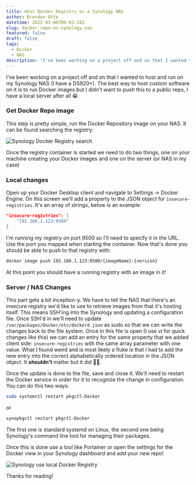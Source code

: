 ```yaml
---
title: Host Docker Registry on a Synology NAS
author: Brendon Otto
datetime: 2022-03-06T06:03:34Z
slug: docker-repo-on-synology-nas
featured: false
draft: false
tags:
  - Docker
  - NAS
description: "I've been working on a project off and on that I wanted to host and run on my Synology NAS (I have a DS920+). The best way to host custom software on it is to run Docker images but I didn't want to push this to a public repo, I have a local server after all 😁."
---
```


I've been working on a project off and on that I wanted to host and run on my Synology NAS (I have a DS920+). The best way to host custom software on it is to run Docker images but I didn't want to push this to a public repo, I have a local server after all 😁.

### Get Docker Repo image

This step is pretty simple, run the Docker Repository image on your NAS. It can be found searching the registry:

![Synology Docker Registry search](/assets/images/docker-repo-synology-ui.jpg)

Once the registry container is started we need to do two things, one on your machine creating your Docker images and one on the server (or NAS in my case)

### Local changes

Open up your Docker Desktop client and navigate to Settings -> Docker Engine. On this screen we'll add a property to the JSON object for `insecure-registries`. It's an array of strings, below is an example:

```json
"insecure-registries": [
    "192.168.1.123:9500"
]
```

I'm running my registry on port 9500 so I'll need to specify it in the URL. Use the port you mapped when starting the container. Now that's done you should be able to push to that registry with:

```bash
docker image push 192.168.1.123:9500/{imageName}:{version}
```

At this point you should have a running registry with an image in it!

### Server / NAS Changes

This part gets a bit inception-y. We have to tell the NAS that there's an insecure registry we'd like to use to retrieve images from that it's hosting itself. This means SSH'ing into the Synology and updating a configuration file. Once SSH'd in we'll need to update `/var/packages/Docker/etc/dockerd.json` as sudo so that we can write the changes back to the file system. Once in this file is open (I use vi for quick changes like this) we can add an entry for the same property that we added client side: `insecure-registries` with the same array parameter with one value. What I found weird and is most likely a fluke is that I had to add the new entry into the correct alphabetically ordered location in the JSON object. It **shouldn't** matter but it did 🤷‍♂️.

Once the update is done to the file, save and close it. We'll need to restart the Docker service in order for it to recognize the change in configuration. You can do this two ways:

```bash
sudo systemctl restart pkgctl-Docker
```

or

```bash
synopkgctl restart pkgctl-Docker
```

The first one is standard systemd on Linux, the second one being Synology's command line tool for managing their packages.

Once this is done use a tool like Portainer or open the settings for the Docker view in your Synology dashboard and add your new repo!

![Synology use local Docker Registry](/assets/images/use-local-docker-registry.jpg)

Thanks for reading!
